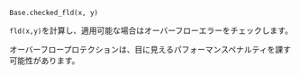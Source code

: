 ```
Base.checked_fld(x, y)
```

`fld(x,y)`を計算し、適用可能な場合はオーバーフローエラーをチェックします。

オーバーフロープロテクションは、目に見えるパフォーマンスペナルティを課す可能性があります。
